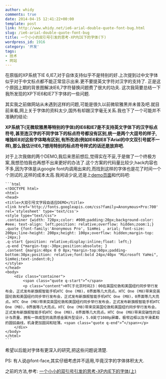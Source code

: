 ```yaml
---
author: whidy
comments: true
date: 2014-04-15 12:41:22+00:00
template: post
link: http://www.whidy.net/ie6-arial-double-quote-font-bug.html
slug: /ie6-arial-double-quote-font-bug
title: 一个小小的双引号引发的思考-XP内IE下的字体(下)
wordpress_id: 1916
category: '开发'
tags:
- 技术
- 网站
---
```


在原版的XP系统下IE 6,IE7,对于自体支持似乎不是特别的好.上次提到过中文字体似乎对于中文标点都不能正常显示出来.更不要提英文字符对汉字的支持了.
正是这个原因上期的背景图解决IE6,7字符替换问题费了很大的功夫.
这次我简要总结一下我所发现的XP下IE6和IE7下字体的一些问题.

其实我之前做网站从未遇到这样的问题,可能是很久以前微软雅黑并未普及吧.就目前来看,网上关于字体的资料太少,国外有却跟汉字毫无关系.我也下了一个可能并不准确的结论:

<!-- more -->

**XP系统下(无微软雅黑等特别的字体)的IE6和IE7是不支持英文字体下的汉字标点符号,甚至连汉字的不同字体下的标点符号都没有区别,统一是两个大逗号的样子,唯独IE8对这些字体略有区别,有所改进(例如IE6和IE8下Arial的中文双引号就不一样),那么我估计IE6,7想用特别的标点符号样式的话还是放弃吧.**

对于上次我做的两个DEMO,我后来思前想后,觉得实在不妥,于是做了一个终极方案,我想恐怕我也再想不出来更好的办法了.这个方案的代码量比较少,hack内容也不多,因为字体是从google font内调用出来的,而找到这样的字体也是花了时间一个个测试的,这样的成本太高.我闲话少说,还是上[demo页面](http://www.whidy.net/demos/quote/quote_text_gg.html)和代码吧:


    
    ```html
    <!DOCTYPE html>
    <html>
    <head>
    <title>大双引号文字段自适应DEMO</title>
    <link href='http://fonts.googleapis.com/css?family=Anonymous+Pro:700' rel='stylesheet' type='text/css'>
    <style type="text/css">
    .container {width: 720px;color: #000;padding:20px;background-color: #eee; text-align: left;position: relative;overflow: hidden;zoom:1;}
    .quote {font-family:'Anonymous Pro', SimHei , arial; font-size: 200px;line-height: 200px;height: 100px;overflow: hidden;margin-top: -24px;}
    .q-start {position: relative;display:inline;float: left;}
    .q-end {*margin-top:-30px;position:absolute; }
    .content {margin:40px 0 0 8px;*margin-top:60px;padding-bottom:30px;position: relative;font:bold 24px/40px "Microsoft YaHei", SimHei;text-indent:0;}
    </style>
    </head>
    <body>
        <div class="container">
            <span class="quote q-start">“</span>
    		<p class="content">HTC于北京时间23：00在英国伦敦和美国纽约同步举行发布会，正式发布新旗舰智能手机HTC One (M8)，0界面等几大亮点。HTC One (M8)带来突英国伦敦和美国纽约同步举行发布会，正式发布新旗舰智能手机HTC One (M8)，0界面等几大亮点。HTC One (M8)带来突英国伦敦和美国纽约同步举行发布会，正式发布新旗舰智能手机HTC One (M8)，0界面等几大亮点。HTC One (M8)带来突英国伦敦和美国纽约同步举行发布会，正式发布新旗舰智能手机HTC One (M8)，0界面等几大亮点。HTC One (M8)带来突破性的设计与质量，拥有一体成型的高质感金属外型设计，5.0英寸1080p屏幕，极窄边框以及平滑柔和的圆弧曲线，机身更加圆润和轻薄。<span class="quote q-end">”</span></p>
        </div>
    </body>
    </html>
    ```



希望以后能对字体有更深入的研究,把这些问题说清楚.

PS: 有人说@font-face,其实仔细考虑并不适用,毕竟汉字的字体体积太大.

之前的方法,参考:
[一个小小的双引号引发的思考-XP内IE下的字体(上)](http://www.whidy.net/ie6-arial-double-quote.html)
